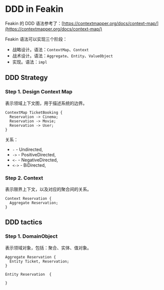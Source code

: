 # DDD in Feakin

Feakin 的 DDD 语法参考了：[https://contextmapper.org/docs/context-map/](https://contextmapper.org/docs/context-map/)

Feakin 语法可以实现三个阶段：

- 战略设计。语法：`ContextMap`、`Context`
- 战术设计。语法：`Aggregate`、`Entity`、`ValueObject`
- 实现。语法：`impl`

## DDD Strategy 

### Step 1. Design Context Map

表示领域上下文图，用于描述系统的边界。

```feakin
ContextMap TicketBooking {
  Reservation -> Cinema;
  Reservation -> Movie;
  Reservation -> User;
}
```

关系：

- `-` - Undirected,
- `->` - PositiveDirected,
- `<-` - NegativeDirected,
- `<->` - BiDirected,

### Step 2. Context

表示限界上下文，以及对应的聚合间的关系。

```feakin
Context Reservation {
  Aggregate Reservation;
}
```

## DDD tactics

### Step 1. DomainObject

表示领域对象，包括：聚合、实体、值对象。

```feakin
Aggregate Reservation {
  Entity Ticket, Reservation;
}
```

```feakin
Entity Reservation  {
  
}
``` 

